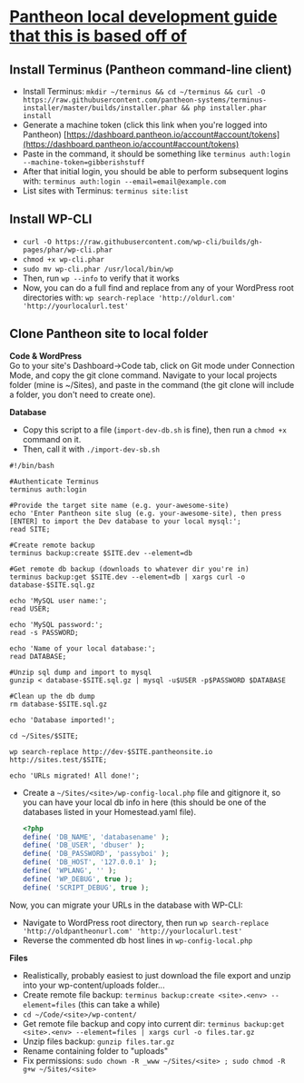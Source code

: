 # [Pantheon local development guide that this is based off of](https://pantheon.io/docs/local-development/https://pantheon.io/docs/local-development/)
  


## Install Terminus (Pantheon command-line client)
- Install Terminus: `mkdir ~/terminus && cd ~/terminus && curl -O https://raw.githubusercontent.com/pantheon-systems/terminus-installer/master/builds/installer.phar && php installer.phar install`  
- Generate a machine token (click this link when you're logged into Pantheon) [https://dashboard.pantheon.io/account#account/tokens](https://dashboard.pantheon.io/account#account/tokens)
- Paste in the command, it should be something like `terminus auth:login --machine-token=gibberishstuff`  
- After that initial login, you should be able to perform subsequent logins with: `terminus auth:login --email=email@example.com`
- List sites with Terminus: `terminus site:list` 
  

## Install WP-CLI
- `curl -O https://raw.githubusercontent.com/wp-cli/builds/gh-pages/phar/wp-cli.phar`  
- `chmod +x wp-cli.phar`  
- `sudo mv wp-cli.phar /usr/local/bin/wp`    
- Then, run `wp --info` to verify that it works    
- Now, you can do a full find and replace from any of your WordPress root directories with: `wp search-replace 'http://oldurl.com' 'http://yourlocalurl.test'`   
  

## Clone Pantheon site to local folder
**Code & WordPress**  
Go to your site's Dashboard->Code tab, click on Git mode under Connection Mode, and copy the git clone command. Navigate to your local projects folder (mine is ~/Sites), and paste in the command (the git clone will include a folder, you don't need to create one).  
  
**Database**
- Copy this script to a file (`import-dev-db.sh` is fine), then run a `chmod +x` command on it.  
- Then, call it with `./import-dev-sb.sh`    
```
#!/bin/bash

#Authenticate Terminus
terminus auth:login

#Provide the target site name (e.g. your-awesome-site)
echo 'Enter Pantheon site slug (e.g. your-awesome-site), then press [ENTER] to import the Dev database to your local mysql:';
read SITE;

#Create remote backup
terminus backup:create $SITE.dev --element=db

#Get remote db backup (downloads to whatever dir you're in) 
terminus backup:get $SITE.dev --element=db | xargs curl -o database-$SITE.sql.gz

echo 'MySQL user name:';
read USER;

echo 'MySQL password:';
read -s PASSWORD;

echo 'Name of your local database:';
read DATABASE;

#Unzip sql dump and import to mysql
gunzip < database-$SITE.sql.gz | mysql -u$USER -p$PASSWORD $DATABASE

#Clean up the db dump 
rm database-$SITE.sql.gz

echo 'Database imported!';

cd ~/Sites/$SITE;

wp search-replace http://dev-$SITE.pantheonsite.io http://sites.test/$SITE;

echo 'URLs migrated! All done!';

```

- Create a `~/Sites/<site>/wp-config-local.php` file and gitignore it, so you can have your local db info in here (this should be one of the databases listed in your Homestead.yaml file).
    ```php
    <?php
    define( 'DB_NAME', 'databasename' );
    define( 'DB_USER', 'dbuser' ); 
    define( 'DB_PASSWORD', 'passyboi' );
    define( 'DB_HOST', '127.0.0.1' );
    define( 'WPLANG', '' );
    define( 'WP_DEBUG', true );
    define( 'SCRIPT_DEBUG', true );
    ```
Now, you can migrate your URLs in the database with WP-CLI:  
- Navigate to WordPress root directory, then run `wp search-replace 'http://oldpantheonurl.com' 'http://yourlocalurl.test'`  
- Reverse the commented db host lines in `wp-config-local.php`  
  

**Files**
- Realistically, probably easiest to just download the file export and unzip into your wp-content/uploads folder...  
- Create remote file backup:  `terminus backup:create <site>.<env> --element=files` (this can take a while)  
- `cd ~/Code/<site>/wp-content/`  
- Get remote file backup and copy into current dir:  `terminus backup:get <site>.<env> --element=files | xargs curl -o files.tar.gz`  
- Unzip files backup:  `gunzip files.tar.gz`  
- Rename containing folder to "uploads"  
- Fix permissions: `sudo chown -R _www ~/Sites/<site> ; sudo chmod -R g+w ~/Sites/<site>`

